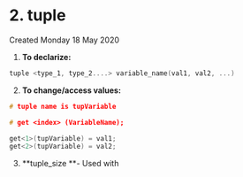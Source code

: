 # 2. tuple
Created Monday 18 May 2020

1. **To declarize:**
```c++
tuple <type_1, type_2....> variable_name(val1, val2, ...)
```


2. **To change/access values:**
```c++
# tuple name is tupVariable

# get <index> (VariableName);

get<1>(tupVariable) = val1;
get<2>(tupVariable) = val2;
```

3. **tuple_size **- Used with


